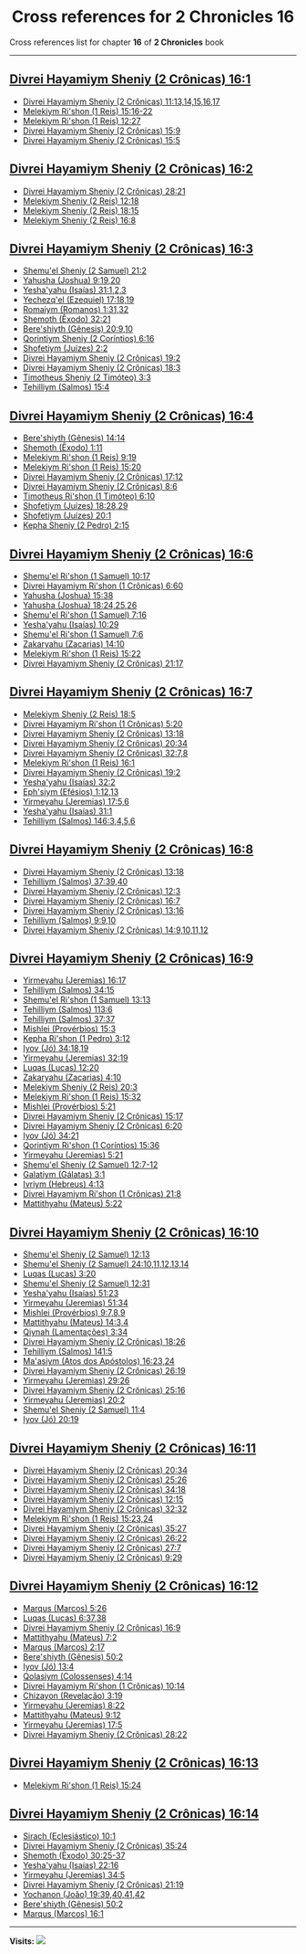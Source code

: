 <div align="center">

# Cross references for **2 Chronicles 16**
</div>

Cross references list for chapter **16** of **2 Chronicles** book

---

<h2 id="1"><a href="https://bible.ozzuu.com/pt_yah/2Ch/16#1" target="_blank">Divrei Hayamiym Sheniy (2 Crônicas) 16:1</a></h2>

- [Divrei Hayamiym Sheniy (2 Crônicas) 11:13,14,15,16,17](https://bible.ozzuu.com/pt_yah/2Ch/11#13)
- [Melekiym Ri'shon (1 Reis) 15:16-22](https://bible.ozzuu.com/pt_yah/1Ki/15#16)
- [Melekiym Ri'shon (1 Reis) 12:27](https://bible.ozzuu.com/pt_yah/1Ki/12#27)
- [Divrei Hayamiym Sheniy (2 Crônicas) 15:9](https://bible.ozzuu.com/pt_yah/2Ch/15#9)
- [Divrei Hayamiym Sheniy (2 Crônicas) 15:5](https://bible.ozzuu.com/pt_yah/2Ch/15#5)
<h2 id="2"><a href="https://bible.ozzuu.com/pt_yah/2Ch/16#2" target="_blank">Divrei Hayamiym Sheniy (2 Crônicas) 16:2</a></h2>

- [Divrei Hayamiym Sheniy (2 Crônicas) 28:21](https://bible.ozzuu.com/pt_yah/2Ch/28#21)
- [Melekiym Sheniy (2 Reis) 12:18](https://bible.ozzuu.com/pt_yah/2Ki/12#18)
- [Melekiym Sheniy (2 Reis) 18:15](https://bible.ozzuu.com/pt_yah/2Ki/18#15)
- [Melekiym Sheniy (2 Reis) 16:8](https://bible.ozzuu.com/pt_yah/2Ki/16#8)
<h2 id="3"><a href="https://bible.ozzuu.com/pt_yah/2Ch/16#3" target="_blank">Divrei Hayamiym Sheniy (2 Crônicas) 16:3</a></h2>

- [Shemu'el Sheniy (2 Samuel) 21:2](https://bible.ozzuu.com/pt_yah/2Sm/21#2)
- [Yahusha (Joshua) 9:19,20](https://bible.ozzuu.com/pt_yah/Jos/9#19)
- [Yesha'yahu (Isaías) 31:1,2,3](https://bible.ozzuu.com/pt_yah/Isa/31#1)
- [Yechezq'el (Ezequiel) 17:18,19](https://bible.ozzuu.com/pt_yah/Eze/17#18)
- [Romaiym (Romanos) 1:31,32](https://bible.ozzuu.com/pt_yah/Rom/1#31)
- [Shemoth (Êxodo) 32:21](https://bible.ozzuu.com/pt_yah/Exo/32#21)
- [Bere'shiyth (Gênesis) 20:9,10](https://bible.ozzuu.com/pt_yah/Gen/20#9)
- [Qorintiym Sheniy (2 Coríntios) 6:16](https://bible.ozzuu.com/pt_yah/2Co/6#16)
- [Shofetiym (Juízes) 2:2](https://bible.ozzuu.com/pt_yah/Jdg/2#2)
- [Divrei Hayamiym Sheniy (2 Crônicas) 19:2](https://bible.ozzuu.com/pt_yah/2Ch/19#2)
- [Divrei Hayamiym Sheniy (2 Crônicas) 18:3](https://bible.ozzuu.com/pt_yah/2Ch/18#3)
- [Timotheus Sheniy (2 Timóteo) 3:3](https://bible.ozzuu.com/pt_yah/2Ti/3#3)
- [Tehilliym (Salmos) 15:4](https://bible.ozzuu.com/pt_yah/Psa/15#4)
<h2 id="4"><a href="https://bible.ozzuu.com/pt_yah/2Ch/16#4" target="_blank">Divrei Hayamiym Sheniy (2 Crônicas) 16:4</a></h2>

- [Bere'shiyth (Gênesis) 14:14](https://bible.ozzuu.com/pt_yah/Gen/14#14)
- [Shemoth (Êxodo) 1:11](https://bible.ozzuu.com/pt_yah/Exo/1#11)
- [Melekiym Ri'shon (1 Reis) 9:19](https://bible.ozzuu.com/pt_yah/1Ki/9#19)
- [Melekiym Ri'shon (1 Reis) 15:20](https://bible.ozzuu.com/pt_yah/1Ki/15#20)
- [Divrei Hayamiym Sheniy (2 Crônicas) 17:12](https://bible.ozzuu.com/pt_yah/2Ch/17#12)
- [Divrei Hayamiym Sheniy (2 Crônicas) 8:6](https://bible.ozzuu.com/pt_yah/2Ch/8#6)
- [Timotheus Ri'shon (1 Timóteo) 6:10](https://bible.ozzuu.com/pt_yah/1Ti/6#10)
- [Shofetiym (Juízes) 18:28,29](https://bible.ozzuu.com/pt_yah/Jdg/18#28)
- [Shofetiym (Juízes) 20:1](https://bible.ozzuu.com/pt_yah/Jdg/20#1)
- [Kepha Sheniy (2 Pedro) 2:15](https://bible.ozzuu.com/pt_yah/2Pe/2#15)
<h2 id="6"><a href="https://bible.ozzuu.com/pt_yah/2Ch/16#6" target="_blank">Divrei Hayamiym Sheniy (2 Crônicas) 16:6</a></h2>

- [Shemu'el Ri'shon (1 Samuel) 10:17](https://bible.ozzuu.com/pt_yah/1Sm/10#17)
- [Divrei Hayamiym Ri'shon (1 Crônicas) 6:60](https://bible.ozzuu.com/pt_yah/1Ch/6#60)
- [Yahusha (Joshua) 15:38](https://bible.ozzuu.com/pt_yah/Jos/15#38)
- [Yahusha (Joshua) 18:24,25,26](https://bible.ozzuu.com/pt_yah/Jos/18#24)
- [Shemu'el Ri'shon (1 Samuel) 7:16](https://bible.ozzuu.com/pt_yah/1Sm/7#16)
- [Yesha'yahu (Isaías) 10:29](https://bible.ozzuu.com/pt_yah/Isa/10#29)
- [Shemu'el Ri'shon (1 Samuel) 7:6](https://bible.ozzuu.com/pt_yah/1Sm/7#6)
- [Zakaryahu (Zacarias) 14:10](https://bible.ozzuu.com/pt_yah/Zec/14#10)
- [Melekiym Ri'shon (1 Reis) 15:22](https://bible.ozzuu.com/pt_yah/1Ki/15#22)
- [Divrei Hayamiym Sheniy (2 Crônicas) 21:17](https://bible.ozzuu.com/pt_yah/2Ch/21#17)
<h2 id="7"><a href="https://bible.ozzuu.com/pt_yah/2Ch/16#7" target="_blank">Divrei Hayamiym Sheniy (2 Crônicas) 16:7</a></h2>

- [Melekiym Sheniy (2 Reis) 18:5](https://bible.ozzuu.com/pt_yah/2Ki/18#5)
- [Divrei Hayamiym Ri'shon (1 Crônicas) 5:20](https://bible.ozzuu.com/pt_yah/1Ch/5#20)
- [Divrei Hayamiym Sheniy (2 Crônicas) 13:18](https://bible.ozzuu.com/pt_yah/2Ch/13#18)
- [Divrei Hayamiym Sheniy (2 Crônicas) 20:34](https://bible.ozzuu.com/pt_yah/2Ch/20#34)
- [Divrei Hayamiym Sheniy (2 Crônicas) 32:7,8](https://bible.ozzuu.com/pt_yah/2Ch/32#7)
- [Melekiym Ri'shon (1 Reis) 16:1](https://bible.ozzuu.com/pt_yah/1Ki/16#1)
- [Divrei Hayamiym Sheniy (2 Crônicas) 19:2](https://bible.ozzuu.com/pt_yah/2Ch/19#2)
- [Yesha'yahu (Isaías) 32:2](https://bible.ozzuu.com/pt_yah/Isa/32#2)
- [Eph'siym (Efésios) 1:12,13](https://bible.ozzuu.com/pt_yah/Eph/1#12)
- [Yirmeyahu (Jeremias) 17:5,6](https://bible.ozzuu.com/pt_yah/Jer/17#5)
- [Yesha'yahu (Isaías) 31:1](https://bible.ozzuu.com/pt_yah/Isa/31#1)
- [Tehilliym (Salmos) 146:3,4,5,6](https://bible.ozzuu.com/pt_yah/Psa/146#3)
<h2 id="8"><a href="https://bible.ozzuu.com/pt_yah/2Ch/16#8" target="_blank">Divrei Hayamiym Sheniy (2 Crônicas) 16:8</a></h2>

- [Divrei Hayamiym Sheniy (2 Crônicas) 13:18](https://bible.ozzuu.com/pt_yah/2Ch/13#18)
- [Tehilliym (Salmos) 37:39,40](https://bible.ozzuu.com/pt_yah/Psa/37#39)
- [Divrei Hayamiym Sheniy (2 Crônicas) 12:3](https://bible.ozzuu.com/pt_yah/2Ch/12#3)
- [Divrei Hayamiym Sheniy (2 Crônicas) 16:7](https://bible.ozzuu.com/pt_yah/2Ch/16#7)
- [Divrei Hayamiym Sheniy (2 Crônicas) 13:16](https://bible.ozzuu.com/pt_yah/2Ch/13#16)
- [Tehilliym (Salmos) 9:9,10](https://bible.ozzuu.com/pt_yah/Psa/9#9)
- [Divrei Hayamiym Sheniy (2 Crônicas) 14:9,10,11,12](https://bible.ozzuu.com/pt_yah/2Ch/14#9)
<h2 id="9"><a href="https://bible.ozzuu.com/pt_yah/2Ch/16#9" target="_blank">Divrei Hayamiym Sheniy (2 Crônicas) 16:9</a></h2>

- [Yirmeyahu (Jeremias) 16:17](https://bible.ozzuu.com/pt_yah/Jer/16#17)
- [Tehilliym (Salmos) 34:15](https://bible.ozzuu.com/pt_yah/Psa/34#15)
- [Shemu'el Ri'shon (1 Samuel) 13:13](https://bible.ozzuu.com/pt_yah/1Sm/13#13)
- [Tehilliym (Salmos) 113:6](https://bible.ozzuu.com/pt_yah/Psa/113#6)
- [Tehilliym (Salmos) 37:37](https://bible.ozzuu.com/pt_yah/Psa/37#37)
- [Mishlei (Provérbios) 15:3](https://bible.ozzuu.com/pt_yah/Pro/15#3)
- [Kepha Ri'shon (1 Pedro) 3:12](https://bible.ozzuu.com/pt_yah/1Pe/3#12)
- [Iyov (Jó) 34:18,19](https://bible.ozzuu.com/pt_yah/Job/34#18)
- [Yirmeyahu (Jeremias) 32:19](https://bible.ozzuu.com/pt_yah/Jer/32#19)
- [Luqas (Lucas) 12:20](https://bible.ozzuu.com/pt_yah/Luk/12#20)
- [Zakaryahu (Zacarias) 4:10](https://bible.ozzuu.com/pt_yah/Zec/4#10)
- [Melekiym Sheniy (2 Reis) 20:3](https://bible.ozzuu.com/pt_yah/2Ki/20#3)
- [Melekiym Ri'shon (1 Reis) 15:32](https://bible.ozzuu.com/pt_yah/1Ki/15#32)
- [Mishlei (Provérbios) 5:21](https://bible.ozzuu.com/pt_yah/Pro/5#21)
- [Divrei Hayamiym Sheniy (2 Crônicas) 15:17](https://bible.ozzuu.com/pt_yah/2Ch/15#17)
- [Divrei Hayamiym Sheniy (2 Crônicas) 6:20](https://bible.ozzuu.com/pt_yah/2Ch/6#20)
- [Iyov (Jó) 34:21](https://bible.ozzuu.com/pt_yah/Job/34#21)
- [Qorintiym Ri'shon (1 Coríntios) 15:36](https://bible.ozzuu.com/pt_yah/1Co/15#36)
- [Yirmeyahu (Jeremias) 5:21](https://bible.ozzuu.com/pt_yah/Jer/5#21)
- [Shemu'el Sheniy (2 Samuel) 12:7-12](https://bible.ozzuu.com/pt_yah/2Sm/12#7)
- [Galatiym (Gálatas) 3:1](https://bible.ozzuu.com/pt_yah/Gal/3#1)
- [Ivriym (Hebreus) 4:13](https://bible.ozzuu.com/pt_yah/Heb/4#13)
- [Divrei Hayamiym Ri'shon (1 Crônicas) 21:8](https://bible.ozzuu.com/pt_yah/1Ch/21#8)
- [Mattithyahu (Mateus) 5:22](https://bible.ozzuu.com/pt_yah/Mat/5#22)
<h2 id="10"><a href="https://bible.ozzuu.com/pt_yah/2Ch/16#10" target="_blank">Divrei Hayamiym Sheniy (2 Crônicas) 16:10</a></h2>

- [Shemu'el Sheniy (2 Samuel) 12:13](https://bible.ozzuu.com/pt_yah/2Sm/12#13)
- [Shemu'el Sheniy (2 Samuel) 24:10,11,12,13,14](https://bible.ozzuu.com/pt_yah/2Sm/24#10)
- [Luqas (Lucas) 3:20](https://bible.ozzuu.com/pt_yah/Luk/3#20)
- [Shemu'el Sheniy (2 Samuel) 12:31](https://bible.ozzuu.com/pt_yah/2Sm/12#31)
- [Yesha'yahu (Isaías) 51:23](https://bible.ozzuu.com/pt_yah/Isa/51#23)
- [Yirmeyahu (Jeremias) 51:34](https://bible.ozzuu.com/pt_yah/Jer/51#34)
- [Mishlei (Provérbios) 9:7,8,9](https://bible.ozzuu.com/pt_yah/Pro/9#7)
- [Mattithyahu (Mateus) 14:3,4](https://bible.ozzuu.com/pt_yah/Mat/14#3)
- [Qiynah (Lamentações) 3:34](https://bible.ozzuu.com/pt_yah/Lam/3#34)
- [Divrei Hayamiym Sheniy (2 Crônicas) 18:26](https://bible.ozzuu.com/pt_yah/2Ch/18#26)
- [Tehilliym (Salmos) 141:5](https://bible.ozzuu.com/pt_yah/Psa/141#5)
- [Ma'asiym (Atos dos Apóstolos) 16:23,24](https://bible.ozzuu.com/pt_yah/Act/16#23)
- [Divrei Hayamiym Sheniy (2 Crônicas) 26:19](https://bible.ozzuu.com/pt_yah/2Ch/26#19)
- [Yirmeyahu (Jeremias) 29:26](https://bible.ozzuu.com/pt_yah/Jer/29#26)
- [Divrei Hayamiym Sheniy (2 Crônicas) 25:16](https://bible.ozzuu.com/pt_yah/2Ch/25#16)
- [Yirmeyahu (Jeremias) 20:2](https://bible.ozzuu.com/pt_yah/Jer/20#2)
- [Shemu'el Sheniy (2 Samuel) 11:4](https://bible.ozzuu.com/pt_yah/2Sm/11#4)
- [Iyov (Jó) 20:19](https://bible.ozzuu.com/pt_yah/Job/20#19)
<h2 id="11"><a href="https://bible.ozzuu.com/pt_yah/2Ch/16#11" target="_blank">Divrei Hayamiym Sheniy (2 Crônicas) 16:11</a></h2>

- [Divrei Hayamiym Sheniy (2 Crônicas) 20:34](https://bible.ozzuu.com/pt_yah/2Ch/20#34)
- [Divrei Hayamiym Sheniy (2 Crônicas) 25:26](https://bible.ozzuu.com/pt_yah/2Ch/25#26)
- [Divrei Hayamiym Sheniy (2 Crônicas) 34:18](https://bible.ozzuu.com/pt_yah/2Ch/34#18)
- [Divrei Hayamiym Sheniy (2 Crônicas) 12:15](https://bible.ozzuu.com/pt_yah/2Ch/12#15)
- [Divrei Hayamiym Sheniy (2 Crônicas) 32:32](https://bible.ozzuu.com/pt_yah/2Ch/32#32)
- [Melekiym Ri'shon (1 Reis) 15:23,24](https://bible.ozzuu.com/pt_yah/1Ki/15#23)
- [Divrei Hayamiym Sheniy (2 Crônicas) 35:27](https://bible.ozzuu.com/pt_yah/2Ch/35#27)
- [Divrei Hayamiym Sheniy (2 Crônicas) 26:22](https://bible.ozzuu.com/pt_yah/2Ch/26#22)
- [Divrei Hayamiym Sheniy (2 Crônicas) 27:7](https://bible.ozzuu.com/pt_yah/2Ch/27#7)
- [Divrei Hayamiym Sheniy (2 Crônicas) 9:29](https://bible.ozzuu.com/pt_yah/2Ch/9#29)
<h2 id="12"><a href="https://bible.ozzuu.com/pt_yah/2Ch/16#12" target="_blank">Divrei Hayamiym Sheniy (2 Crônicas) 16:12</a></h2>

- [Marqus (Marcos) 5:26](https://bible.ozzuu.com/pt_yah/Mar/5#26)
- [Luqas (Lucas) 6:37,38](https://bible.ozzuu.com/pt_yah/Luk/6#37)
- [Divrei Hayamiym Sheniy (2 Crônicas) 16:9](https://bible.ozzuu.com/pt_yah/2Ch/16#9)
- [Mattithyahu (Mateus) 7:2](https://bible.ozzuu.com/pt_yah/Mat/7#2)
- [Marqus (Marcos) 2:17](https://bible.ozzuu.com/pt_yah/Mar/2#17)
- [Bere'shiyth (Gênesis) 50:2](https://bible.ozzuu.com/pt_yah/Gen/50#2)
- [Iyov (Jó) 13:4](https://bible.ozzuu.com/pt_yah/Job/13#4)
- [Qolasiym (Colossenses) 4:14](https://bible.ozzuu.com/pt_yah/Col/4#14)
- [Divrei Hayamiym Ri'shon (1 Crônicas) 10:14](https://bible.ozzuu.com/pt_yah/1Ch/10#14)
- [Chizayon (Revelação) 3:19](https://bible.ozzuu.com/pt_yah/Rev/3#19)
- [Yirmeyahu (Jeremias) 8:22](https://bible.ozzuu.com/pt_yah/Jer/8#22)
- [Mattithyahu (Mateus) 9:12](https://bible.ozzuu.com/pt_yah/Mat/9#12)
- [Yirmeyahu (Jeremias) 17:5](https://bible.ozzuu.com/pt_yah/Jer/17#5)
- [Divrei Hayamiym Sheniy (2 Crônicas) 28:22](https://bible.ozzuu.com/pt_yah/2Ch/28#22)
<h2 id="13"><a href="https://bible.ozzuu.com/pt_yah/2Ch/16#13" target="_blank">Divrei Hayamiym Sheniy (2 Crônicas) 16:13</a></h2>

- [Melekiym Ri'shon (1 Reis) 15:24](https://bible.ozzuu.com/pt_yah/1Ki/15#24)
<h2 id="14"><a href="https://bible.ozzuu.com/pt_yah/2Ch/16#14" target="_blank">Divrei Hayamiym Sheniy (2 Crônicas) 16:14</a></h2>

- [Sirach (Eclesiástico) 10:1](https://bible.ozzuu.com/pt_yah/Sir/10#1)
- [Divrei Hayamiym Sheniy (2 Crônicas) 35:24](https://bible.ozzuu.com/pt_yah/2Ch/35#24)
- [Shemoth (Êxodo) 30:25-37](https://bible.ozzuu.com/pt_yah/Exo/30#25)
- [Yesha'yahu (Isaías) 22:16](https://bible.ozzuu.com/pt_yah/Isa/22#16)
- [Yirmeyahu (Jeremias) 34:5](https://bible.ozzuu.com/pt_yah/Jer/34#5)
- [Divrei Hayamiym Sheniy (2 Crônicas) 21:19](https://bible.ozzuu.com/pt_yah/2Ch/21#19)
- [Yochanon (João) 19:39,40,41,42](https://bible.ozzuu.com/pt_yah/Joh/19#39)
- [Bere'shiyth (Gênesis) 50:2](https://bible.ozzuu.com/pt_yah/Gen/50#2)
- [Marqus (Marcos) 16:1](https://bible.ozzuu.com/pt_yah/Mar/16#1)


---

**Visits:**
![](https://profile-counter.glitch.me/visitCounter_crossrefs47/count.svg)
